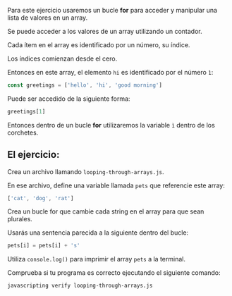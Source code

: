Para este ejercicio usaremos un bucle **for** para acceder y manipular una lista de valores en un array.

Se puede acceder a los valores de un array utilizando un contador.

Cada ítem en el array es identificado por un número, su índice. 

Los índices comienzan desde el cero.

Entonces en este array, el elemento `hi` es identificado por el número `1`:

```js
const greetings = ['hello', 'hi', 'good morning']
```
Puede ser accedido de la siguiente forma:

```js
greetings[1]
```

Entonces dentro de un bucle **for** utilizaremos la variable `ì` dentro de los corchetes.

## El ejercicio:

Crea un archivo llamando `looping-through-arrays.js`.

En ese archivo, define una variable llamada `pets` que referencie este array:

```js
['cat', 'dog', 'rat']
```

Crea un bucle for que cambie cada string en el array para que sean plurales.

Usarás una sentencia parecida a la siguiente dentro del bucle:

```js
pets[i] = pets[i] + 's'
```

Utiliza `console.log()` para imprimir el array `pets` a la terminal.

Comprueba si tu programa es correcto ejecutando el siguiente comando:

```bash
javascripting verify looping-through-arrays.js
```

